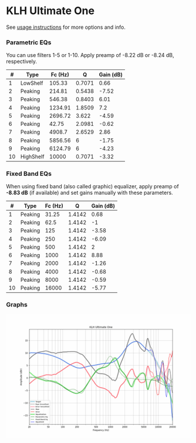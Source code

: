 # KLH Ultimate One
See [usage instructions](https://github.com/jaakkopasanen/AutoEq#usage) for more options and info.

### Parametric EQs
You can use filters 1-5 or 1-10. Apply preamp of -8.22 dB or -8.24 dB, respectively.

|   # | Type      |   Fc (Hz) |      Q |   Gain (dB) |
|-----|-----------|-----------|--------|-------------|
|   1 | LowShelf  |    105.33 | 0.7071 |        0.66 |
|   2 | Peaking   |    214.81 | 0.5438 |       -7.52 |
|   3 | Peaking   |    546.38 | 0.8403 |        6.01 |
|   4 | Peaking   |   1234.91 | 1.8509 |        7.2  |
|   5 | Peaking   |   2696.72 | 3.622  |       -4.59 |
|   6 | Peaking   |     42.75 | 2.0981 |       -0.62 |
|   7 | Peaking   |   4908.7  | 2.6529 |        2.86 |
|   8 | Peaking   |   5856.56 | 6      |       -1.75 |
|   9 | Peaking   |   6124.79 | 6      |       -4.23 |
|  10 | HighShelf |  10000    | 0.7071 |       -3.32 |

### Fixed Band EQs
When using fixed band (also called graphic) equalizer, apply preamp of **-8.83 dB** (if available) and set gains manually with these parameters.

|   # | Type    |   Fc (Hz) |      Q |   Gain (dB) |
|-----|---------|-----------|--------|-------------|
|   1 | Peaking |     31.25 | 1.4142 |        0.68 |
|   2 | Peaking |     62.5  | 1.4142 |       -1    |
|   3 | Peaking |    125    | 1.4142 |       -3.58 |
|   4 | Peaking |    250    | 1.4142 |       -6.09 |
|   5 | Peaking |    500    | 1.4142 |        2    |
|   6 | Peaking |   1000    | 1.4142 |        8.88 |
|   7 | Peaking |   2000    | 1.4142 |       -1.26 |
|   8 | Peaking |   4000    | 1.4142 |       -0.68 |
|   9 | Peaking |   8000    | 1.4142 |       -0.59 |
|  10 | Peaking |  16000    | 1.4142 |       -5.77 |

### Graphs
![](./KLH%20Ultimate%20One.png)
